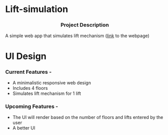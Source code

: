 # Lift-simulation

### <p align="center">Project Description</p>

A simple web app that simulates lift mechanism ([link](https://lift-simulation-arunabh.netlify.app/) to the webpage)

# UI Design


### Current Features - 

- A minimalistic responsive web design
- Includes 4 floors
- Simulates lift mechanism for 1 lift

### Upcoming Features - 

- The UI will render based on the number of floors and lifts entered by the user
- A better UI

